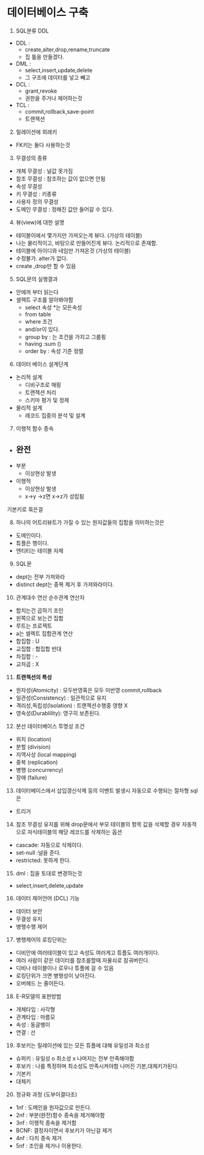 # 데이터베이스 구축

1. SQL분류 DDL

- DDL :
  - create,alter,drop,rename,truncate
  - 집 틀을 만들겠다.
- DML :
  - select,insert,update,delete
  - 그 구조에 데이터를 넣고 빼고
- DCL :
  - grant,revoke
  - 권한을 주거나 제어하는것
- TCL :
  - commit,rollback,save-point
  - 트랜젝션

2. 릴레이션에 외래키

- FK키는 둘다 사용하는것

3. 무결성의 종류

- 개체 무결성 : 널값 못가짐
- 참조 무결성 : 참조하는 값이 없으면 안됨
- 속성 무결성
- 키 무결성 : 키종류
- 사용자 정의 무결성
- 도메인 무결성 : 정해진 값만 들어갈 수 있다.

4.  뷰(view)에 대한 설명

- 테이블이에서 몇가지만 가져오는게 뷰다. (가상의 테이블)
- 나는 물리적이고, 바탕으로 만들어진게 뷰다. 논리적으로 존재함.
- 테이블에 아이디와 네임만 가져온것 (가상의 테이블)
- 수정불가. alter가 없다.
- create ,drop만 할 수 있음

5. SQL문의 실행결과

- 안에꺼 부터 읽는다
- 셀렉트 구조를 알아봐야함
  - select 속성 \*는 모든속성
  - from table
  - where 조건
  - and/or이 있다.
  - group by : 는 조건을 가지고 그룹핑
  - having :sum ()
  - order by : 속성 기준 정렬

6. 데이터 베이스 설계단계

- 논리적 설계
  - 디비구조로 매핑
  - 트랜젝션 처리
  - 스키마 평가 및 정제
- 물리적 설계
  - 레코드 집중의 분석 및 설계

7. 이행적 함수 종속

- ## 완전
- 부분
  - 이상현상 발생
- 이행적
  - 이상현상 발생
  - x->y ->z면 x->z가 성립됨

기본키로 묶은걸

8. 하나의 어트리뷰트가 가질 수 있는 원자값들의 집합을 의미하는것은

- 도메인이다.
- 튜플은 행이다.
- 엔티티는 테이블 자체

9. SQL문

- dept는 전부 가져와라
- distinct dept는 중복 제거 후 가져와라이다.

10. 관계대수 연산
    순수관계 연산자

- 합치는건 곱하기 조인
- 왼쪽으로 보는건 집합
- 루트는 프로젝트
- a는 셀렉트
  집합관계 연산
- 합집합 : U
- 교집합 : 합집합 반대
- 차집합 : -
- 교차곱 : X

11. **트랜젝션의 특성**

- 원자성(Atomicity) : 모두반영혹은 모두 미반영 commit,rollback
- 일관성(Consistency) : 일관적으로 유지
- 격리성,독립성(Isolation) : 트랜젝션수행중 영향 X
- 영속성(Durablility): 영구히 보존된다.

12. 분산 데이터베이스 투명성 조건

- 위치 (location)
- 분할 (division)
- 지역사상 (local mapping)
- 중복 (replication)
- 병행 (concurrency)
- 장애 (failure)

13. 데이터베이스에서 삽입갱신삭제 등의 이벤트 발생시 자동으로 수행되는 절차형 sql은

- 트리거

14. 참조 무결성 유지를 위해 drop문에서 부모 테이블의 항목 값을 삭제할 경우 자동적으로 자식테이블의 해당 레코드를 삭제하는 옵션

- cascade: 자동으로 삭제이다.
- set-null :널을 준다.
- restricted: 못하게 한다.

15. dml : 집을 토대로 변경하는것

- select,insert,delete,update

16. 데이터 제어언어 (DCL) 기능

- 데이터 보안
- 무결성 유지
- 병행수행 제어

17. 병행제어의 로킹단위는

- 디비안에 여러테이블이 있고 속성도 여러게고 튜플도 여러개이다.
- 여러 사람이 같은 데이터를 참조를할때 자물쇠로 잠궈버린다.
- 디비나 테이블이나 로우나 튜플에 걸 수 있음
- 로킹단위가 크면 병행성이 낮아진다.
- 오버헤드 는 줄어든다.

18. E-R모델의 표현방법

- 개체타입 : 사각형
- 관계타입 : 마름모
- 속성 : 동글뱅이
- 연결 : 선

19. 후보키는 릴레이션에 있는 모든 튜플에 대해 유일성과 최소성

- 슈퍼키 : 유일성 o 최소성 x 나머지는 전부 만족해야함
- 후보키 : 나를 특정하며 최소성도 만족시켜야함 나머진 기본,대체키가된다.
- 기본키
- 대체키

20. 정규화 과정 (도부이결다조)

- 1nf : 도메인을 원자값으로 만든다.
- 2nf : 부분(완전)함수 종속을 제거해야함
- 3nf : 이행적 종속을 제거함
- BCNF: 결정자이면서 후보키가 아닌걸 제거
- 4nf : 다치 종속 제거
- 5nf : 조인을 제거나 이용한다.
